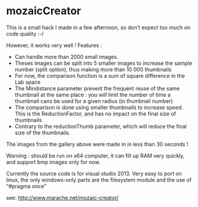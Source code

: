 mozaicCreator
=============

This is a small hack I made in a few afternoon, so don’t expect too much on code quality :-/

However, it works very well ! Features :

- Can handle more than 2000 small images.
- Theses images can be split into 5 smaller images to increase the sample number (split option), thus making more than 10 000 thumbnails
- For now, the comparison function is a sum of square difference in the Lab space
- The Mindistance parameter prevent the frequent reuse of the same thumbnail at the same place : you will limit the number of time a thumbnail cans be used for a given radius (in thumbnail number)
- The comparison is done using smaller thumbnails to increase speed. This is the ReductionFactor, and has no impact on the final size of thumbnails
- Contrary to the reductionThumb parameter, which will reduce the final size of the thumbnails.

The images from the gallery above were made in in less than 30 seconds !

Warning : should be run on x64 computer, it can fill up RAM very quickly, and support bmp images only for now.

Currently the source code is for visual studio 2013. Very easy to port on linux, the only windows-only parts are the filesystem module and the use of “#pragma once”

see: http://www.marache.net/mozaic-creator/
